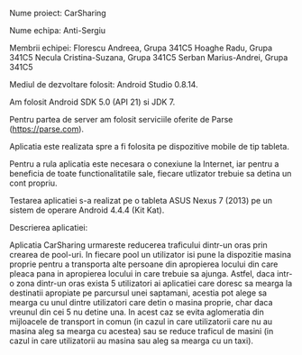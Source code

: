 Nume proiect: CarSharing

Nume echipa: Anti-Sergiu

Membrii echipei: 
  Florescu Andreea, Grupa 341C5
  Hoaghe Radu, Grupa 341C5
  Necula Cristina-Suzana, Grupa 341C5
  Serban Marius-Andrei, Grupa 341C5
 
Mediul de dezvoltare folosit: Android Studio 0.8.14.

Am folosit Android SDK 5.0 (API 21) si JDK 7.

Pentru partea de server am folosit serviciile oferite de Parse (https://parse.com).

Aplicatia este realizata spre a fi folosita pe dispozitive mobile de tip tableta.

Pentru a rula aplicatia este necesara o conexiune la Internet, iar pentru a beneficia de toate functionalitatile
sale, fiecare utlizator trebuie sa detina un cont propriu.

Testarea aplicatiei s-a realizat pe o tableta ASUS Nexus 7 (2013) pe un sistem de operare Android 4.4.4 (Kit Kat).

Descrierea aplicatiei:

Aplicatia CarSharing urmareste reducerea traficului dintr-un oras prin crearea de pool-uri. 
In fiecare pool un utilizator isi pune la dispozitie masina proprie pentru a transporta alte persoane din apropierea
locului din care pleaca pana in apropierea locului in care trebuie sa ajunga. Astfel, daca intr-o zona dintr-un oras
exista 5 utilizatori ai aplicatiei care doresc sa mearga la destinatii apropiate pe parcursul unei saptamani, acestia pot
alege sa mearga cu unul dintre utilizatori care detin o masina proprie, char daca vreunul din cei 5 nu detine una. In acest
caz se evita aglomeratia din mijloacele de transport in comun (in cazul in care utilizatorii care nu au masina aleg sa mearga
cu acestea) sau se reduce traficul de masini (in cazul in care utilizatorii au masina sau aleg sa mearga cu un taxi).
